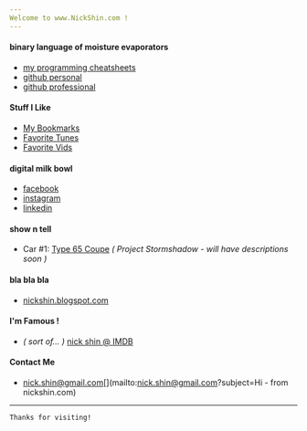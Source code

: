 ```yaml
---
Welcome to www.NickShin.com !
---
```


#### binary language of moisture evaporators

*   [my programming cheatsheets](https://github.com/nickshin/cheatsheets)
*   [github personal](https://github.com/nickshin)
*   [github professional](https://github.com/nickshinpho)

#### Stuff I Like

*   [My Bookmarks](https://nickshin.com/bookmark_tools/demo/index.html)
*   [Favorite Tunes](https://soundcloud.com/nickshin/sets/tunes-to-code-to)
*   [Favorite Vids](https://www.youtube.com/channel/UCATtL8-Jx-uCC1fzLbmrzzg/playlists)

#### digital milk bowl

*   [facebook](https://www.facebook.com/nickey.shin)
*   [instagram](https://www.instagram.com/nickey.shin/)
*   [linkedin](https://www.linkedin.com/in/nickshin)

#### show n tell

*   Car #1:[](http://www.factoryfive.com/coupehome.html)
[Type 65 Coupe](https://photos.google.com/album/AF1QipNye5ztVBzx4vO978-8dxryPjvcS_eLbX9X2HzL)
_( Project Stormshadow - will have descriptions soon )_

#### bla bla bla

*   [nickshin.blogspot.com](https://nickshin.blogspot.com/)

#### I'm Famous !

*   _( sort of... )_ [nick shin @ IMDB](https://www.imdb.com/name/nm2608794/)

#### Contact Me

*   nick.shin@gmail.com[](mailto:nick.shin@gmail.com?subject=Hi - from nickshin.com)

* * *

```
Thanks for visiting!
```

